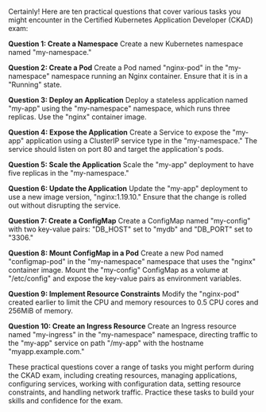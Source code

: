 Certainly! Here are ten practical questions that cover various tasks you might encounter in the Certified Kubernetes Application Developer (CKAD) exam:

**Question 1: Create a Namespace**
Create a new Kubernetes namespace named "my-namespace."

**Question 2: Create a Pod**
Create a Pod named "nginx-pod" in the "my-namespace" namespace running an Nginx container. Ensure that it is in a "Running" state.

**Question 3: Deploy an Application**
Deploy a stateless application named "my-app" using the "my-namespace" namespace, which runs three replicas. Use the "nginx" container image.

**Question 4: Expose the Application**
Create a Service to expose the "my-app" application using a ClusterIP service type in the "my-namespace." The service should listen on port 80 and target the application's pods.

**Question 5: Scale the Application**
Scale the "my-app" deployment to have five replicas in the "my-namespace."

**Question 6: Update the Application**
Update the "my-app" deployment to use a new image version, "nginx:1.19.10." Ensure that the change is rolled out without disrupting the service.

**Question 7: Create a ConfigMap**
Create a ConfigMap named "my-config" with two key-value pairs: "DB_HOST" set to "mydb" and "DB_PORT" set to "3306."

**Question 8: Mount ConfigMap in a Pod**
Create a new Pod named "configmap-pod" in the "my-namespace" namespace that uses the "nginx" container image. Mount the "my-config" ConfigMap as a volume at "/etc/config" and expose the key-value pairs as environment variables.

**Question 9: Implement Resource Constraints**
Modify the "nginx-pod" created earlier to limit the CPU and memory resources to 0.5 CPU cores and 256MiB of memory.

**Question 10: Create an Ingress Resource**
Create an Ingress resource named "my-ingress" in the "my-namespace" namespace, directing traffic to the "my-app" service on path "/my-app" with the hostname "myapp.example.com."

These practical questions cover a range of tasks you might perform during the CKAD exam, including creating resources, managing applications, configuring services, working with configuration data, setting resource constraints, and handling network traffic. Practice these tasks to build your skills and confidence for the exam.
